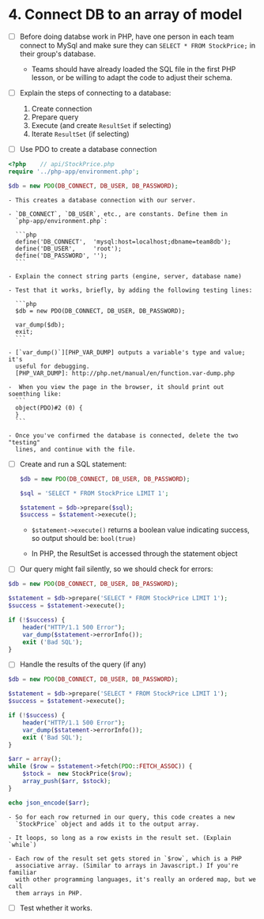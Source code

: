 # 4. Connect DB to an array of model
  
  - [ ] Before doing databse work in PHP, have one person in each team connect
    to MySql and make sure they can `SELECT * FROM StockPrice;` in their
    group's database.
    
    - Teams should have already loaded the SQL file in the first PHP lesson,
	  or be willing to adapt the code to adjust their schema.

  - [ ] Explain the steps of connecting to a database:
  
    1. Create connection
    2. Prepare query
    3. Execute (and create `ResultSet` if selecting)
    4. Iterate `ResultSet` (if selecting)

  - [ ] Use PDO to create a database connection

  ```php
  <?php    // api/StockPrice.php
  require '../php-app/environment.php';
  
  $db = new PDO(DB_CONNECT, DB_USER, DB_PASSWORD);
  ```

    - This creates a database connection with our server.
    
    - `DB_CONNECT`, `DB_USER`, etc., are constants. Define them in
      `php-app/environment.php`:
    
      ```php
      define('DB_CONNECT',  'mysql:host=localhost;dbname=team8db');
      define('DB_USER',     'root');
      define('DB_PASSWORD', '');
      ```
    
    - Explain the connect string parts (engine, server, database name)
    
    - Test that it works, briefly, by adding the following testing lines:
    
      ```php
      $db = new PDO(DB_CONNECT, DB_USER, DB_PASSWORD);

      var_dump($db);
      exit;
      ```
    
    - [`var_dump()`][PHP_VAR_DUMP] outputs a variable's type and value; it's
      useful for debugging.
      [PHP_VAR_DUMP]: http://php.net/manual/en/function.var-dump.php
    
    -  When you view the page in the browser, it should print out soemthing like:
      ```
      object(PDO)#2 (0) {
      }
      ```

    - Once you've confirmed the database is connected, delete the two "testing"
      lines, and continue with the file.
    
  - [ ] Create and run a SQL statement:
    
    ```php
    $db = new PDO(DB_CONNECT, DB_USER, DB_PASSWORD);
    
    $sql = 'SELECT * FROM StockPrice LIMIT 1';
    
    $statement = $db->prepare($sql);
    $success = $statement->execute();
    ```
    
    - `$statement->execute()` returns a boolean value indicating success,
      so output should be: `bool(true)`
    
    - In PHP, the ResultSet is accessed through the statement object

  - [ ] Our query might fail silently, so we should check for errors:

  ```php
  $db = new PDO(DB_CONNECT, DB_USER, DB_PASSWORD);
  
  $statement = $db->prepare('SELECT * FROM StockPrice LIMIT 1');
  $success = $statement->execute();
  
  if (!$success) {
      header("HTTP/1.1 500 Error");
      var_dump($statement->errorInfo());
      exit ('Bad SQL');
  }
  ```

  - [ ] Handle the results of the query (if any)

  ```php
  $db = new PDO(DB_CONNECT, DB_USER, DB_PASSWORD);
  
  $statement = $db->prepare('SELECT * FROM StockPrice LIMIT 1');
  $success = $statement->execute();
  
  if (!$success) {
      header("HTTP/1.1 500 Error");
      var_dump($statement->errorInfo());
      exit ('Bad SQL');
  }
  
  $arr = array();
  while ($row = $statement->fetch(PDO::FETCH_ASSOC)) {
      $stock =  new StockPrice($row);
      array_push($arr, $stock);
  }
  
  echo json_encode($arr);
  ```
  
    - So for each row returned in our query, this code creates a new
      `StockPrice` object and adds it to the output array.
    
    - It loops, so long as a row exists in the result set. (Explain `while`)
    
    - Each row of the result set gets stored in `$row`, which is a PHP
      associative array. (Similar to arrays in Javascript.) If you're familiar
      with other programming languages, it's really an ordered map, but we call
      them arrays in PHP.
    
  - [ ] Test whether it works.
